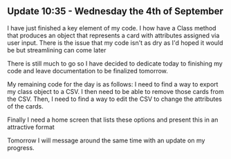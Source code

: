 ## Update 10:35 - Wednesday the 4th of September

I have just finished a key element of my code. I how have a Class method that produces an object that represents a card with attributes assigned via user input. There is the issue that my code isn't as dry as I'd hoped it would be but streamlining can come later

There is still much to go so I have decided to dedicate today to finishing my code and leave documentation to be finalized tomorrow.

My remaining code for the day is as follows: I need to find a way to export my class object to a CSV. I then need to be able to remove those cards from the CSV. Then, I need to find a way to edit the CSV to change the attributes of the cards.

Finally I need a home screen that lists these options and present this in an attractive format

Tomorrow I will message around the same time with an update on my progress.
